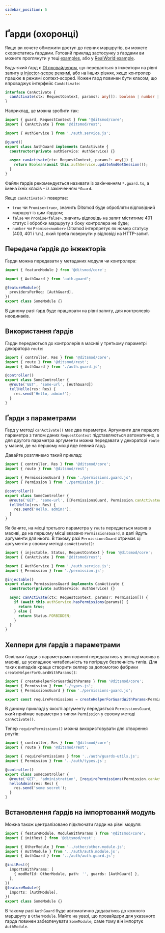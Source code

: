 ```yaml
---
sidebar_position: 5
---
```


# Ґарди (охоронці)

Якщо ви хочете обмежити доступ до певних маршрутів, ви можете скористатись ґардами. Готовий приклад застосунку з ґардами ви можете проглянути у теці [examples][1], або у [RealWorld example][2].

Будь-який ґард є [DI провайдером][3], що передається в інжектори на рівні запиту [в injector-scope режимі][4], або на інших рівнях, якщо контролер працює в режимі context-scoped. Кожен ґард повинен бути класом, що впроваджує інтерфейс `CanActivate`:

```ts
interface CanActivate {
  canActivate(ctx: RequestContext, params?: any[]): boolean | number | Promise<boolean | number>;
}
```

Наприклад, це можна зробити так:

```ts {10-12}
import { guard, RequestContext } from '@ditsmod/core';
import { CanActivate } from '@ditsmod/rest';

import { AuthService } from './auth.service.js';

@guard()
export class AuthGuard implements CanActivate {
  constructor(private authService: AuthService) {}

  async canActivate(ctx: RequestContext, params?: any[]) {
    return Boolean(await this.authService.updateAndGetSession());
  }
}
```

Файли ґардів рекомендується називати із закінченням `*.guard.ts`, а імена їхніх класів - із закінченням `*Guard`.

Якщо `canActivate()` повертає:

- `true` чи `Promise<true>`, значить Ditsmod буде обробляти відповідний маршрут із цим ґардом;
- `false` чи `Promise<false>`, значить відповідь на запит міститиме 401 статус і обробки маршруту з боку контролера не буде;
- `number` чи `Promise<number>` Ditsmod інтерпретує як номер статусу (403, 401 і т.п.), який треба повернути у відповіді на HTTP-запит.

## Передача ґардів до інжекторів

Ґарди можна передавати у метаданих модуля чи контролера:

```ts {6}
import { featureModule } from '@ditsmod/core';

import { AuthGuard } from 'auth.guard';

@featureModule({
  providersPerReq: [AuthGuard],
})
export class SomeModule {}
```

В даному разі ґард буде працювати на рівні запиту, для контролерів неодинаків.

## Використання ґардів

Ґарди передаються до контролерів в масиві у третьому параметрі декоратора `route`:

```ts {8}
import { controller, Res } from '@ditsmod/core';
import { route } from '@ditsmod/rest';
import { AuthGuard } from './auth.guard.js';

@controller()
export class SomeController {
  @route('GET', 'some-url', [AuthGuard])
  tellHello(res: Res) {
    res.send('Hello, admin!');
  }
}
```

## Ґарди з параметрами

Ґард у методі `canActivate()` має два параметри. Аргументи для першого параметра з типом даних `RequestContext` підставляються автоматично, а для другого параметра аргументи можна передавати у декораторі `route` у масиві, де на першому місці йде певний ґард.

Давайте розглянемо такий приклад:

```ts {9}
import { controller, Res } from '@ditsmod/core';
import { route } from '@ditsmod/rest';

import { PermissionsGuard } from './permissions.guard.js';
import { Permission } from './permission.js';

@controller()
export class SomeController {
  @route('GET', 'some-url', [[PermissionsGuard, Permission.canActivateAdministration]])
  tellHello(res: Res) {
    res.send('Hello, admin!');
  }
}
```

Як бачите, на місці третього параметра у `route` передається масив в масиві, де на першому місці вказано `PermissionsGuard`, а далі йдуть аргументи для нього. В такому разі `PermissionsGuard` отримає ці аргументи у своєму методі `canActivate()`:

```ts {11}
import { injectable, Status, RequestContext } from '@ditsmod/core';
import { CanActivate } from '@ditsmod/rest';

import { AuthService } from './auth.service.js';
import { Permission } from './permission.js';

@injectable()
export class PermissionsGuard implements CanActivate {
  constructor(private authService: AuthService) {}

  async canActivate(ctx: RequestContext, params?: Permission[]) {
    if (await this.authService.hasPermissions(params)) {
      return true;
    } else {
      return Status.FORBIDDEN;
    }
  }
}
```

## Хелпери для ґардів з параметрами

Оскільки ґарди з параметрами повинні передаватись у вигляді масива в масиві, це ускладнює читабельність та погіршує безпечність типів. Для таких випадків краще створити хелпер за допомогою фабрики `createHelperForGuardWithParams()`:

```ts {5}
import { createHelperForGuardWithParams } from '@ditsmod/core';
import { Permission } from './types.js';
import { PermissionsGuard } from './permissions-guard.js';

export const requirePermissions = createHelperForGuardWithParams<Permission>(PermissionsGuard);
```

В даному прикладі у якості аргументу передається `PermissionsGuard`, який приймає параметри з типом `Permission` у своєму методі `canActivate()`. 

Тепер `requirePermissions()` можна використовувати для створення роутів:

```ts {9}
import { controller, Res } from '@ditsmod/core';
import { route } from '@ditsmod/rest';

import { requirePermissions } from '../auth/guards-utils.js';
import { Permission } from '../auth/types.js';

@controller()
export class SomeController {
  @route('GET', 'administration', [requirePermissions(Permission.canActivateAdministration)])
  helloAdmin(res: Res) {
    res.send('some secret');
  }
}
```

## Встановлення ґардів на імпортований модуль

Можна також централізовано підключати ґарди на рівні модуля:

```ts {10}
import { featureModule, ModuleWithParams } from '@ditsmod/core';
import { initRest } from '@ditsmod/rest';

import { OtherModule } from '../other/other.module.js';
import { AuthModule } from '../auth/auth.module.js';
import { AuthGuard } from '../auth/auth.guard.js';

@initRest({
  importsWithParams: [
    { modRefId: OtherModule, path: '', guards: [AuthGuard] },
  ],
})
@featureModule({
  imports: [AuthModule],
})
export class SomeModule {}
```

В такому разі `AuthGuard` буде автоматично додаватись до кожного маршруту в `OtherModule`. Майте на увазі, що провайдери для указаного ґарда повинен забезпечувати `SomeModule`, саме тому він імпортує `AuthModule`.

[1]: https://github.com/ditsmod/ditsmod/tree/main/examples/03-route-guards
[2]: https://github.com/ditsmod/realworld/blob/main/packages/server/src/app/modules/service/auth/bearer.guard.ts
[3]: /components-of-ditsmod-app/dependency-injection#провайдери
[4]: /components-of-ditsmod-app/controllers-and-services/#what-is-a-controller
